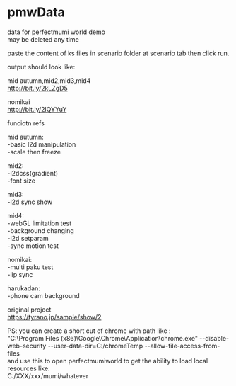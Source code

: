 # pmwData
data for perfectmumi world demo  
may be deleted any time  

paste the content of ks files in scenario folder at scenario tab then click run.

output should look like:

mid autumn,mid2,mid3,mid4  
http://bit.ly/2kLZgD5

nomikai  
http://bit.ly/2lQYYuY  

funciotn refs

mid autumn:  
-basic l2d manipulation  
-scale then freeze  

mid2:  
-l2dcss(gradient)  
-font size  

mid3:  
-l2d sync show  

mid4:  
-webGL limitation test  
-background changing  
-l2d setparam  
-sync motion test  

nomikai:  
-multi paku test  
-lip sync  

harukadan:  
-phone cam background
  
original project  
https://tyrano.jp/sample/show/2  


PS:
you can create a short cut of chrome with path like :   
"C:\Program Files (x86)\Google\Chrome\Application\chrome.exe" --disable-web-security  --user-data-dir=C:/chromeTemp --allow-file-access-from-files  
and use this to open perfectmumiworld to get the ability to load local resources like:  
C:/XXX/xxx/mumi/whatever
